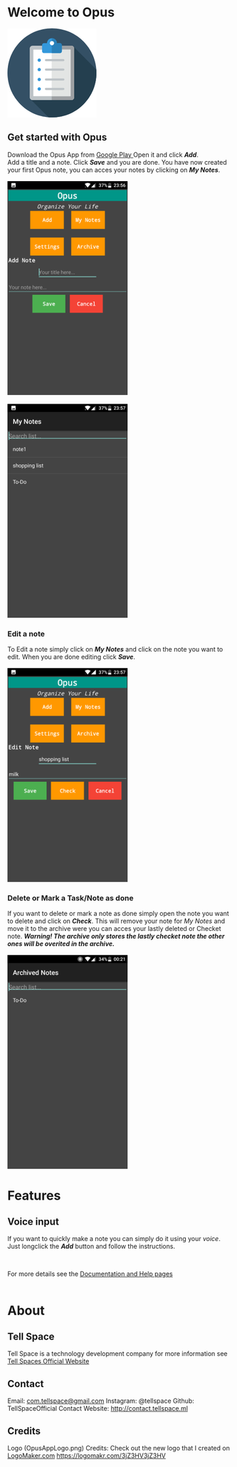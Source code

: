 # Welcome to Opus
<img src="OpusAppLogo.png">
<br>

## Get started with Opus

Download the Opus App from <a href="#"> Google Play </a>
Open it and click ***Add***.<br>
Add a title and a note.
Click ***Save*** and you are done.
You have now created your first Opus note, you can acces your notes by clicking on ***My Notes***.
<br>
<br>
<img src="Screenshot_20170603-235646.png" width="270" height="480">
<br>
<br>
<img src="Screenshot_20170603-235728.png" width="270" height="480">
<br>

### Edit a note

To Edit a note simply click on ***My Notes*** and click on the note you want to edit.
When you are done editing click ***Save***.
<br>
<br>
<img src="Screenshot_20170603-235737.png" width="270" height="480">
<br>

### Delete or Mark a Task/Note as done

If you want to delete or mark a note as done simply open the note you want to delete and click on ***Check***. This will remove your note for _My Notes_ and move it to the archive were you can acces your lastly deleted or Checket note.
***Warning! The archive only stores the lastly checket note the other ones will be overited in the archive.***
<br>
<br>
<img src="Screenshot_20170604-002200.png" width="270" height="480">
<br>

# Features

## Voice input

If you want to quickly make a note you can simply do it using your _voice_. Just longclick the ***Add*** button and follow the instructions.

<br>

For more details see the <a href="#"> Documentation and Help pages </a>
<br>
<br>

# About

## Tell Space

Tell Space is a technology development company for more information see <a href="http://tellspace.ml"> Tell Spaces Official Website </a>

## Contact

Email: com.tellspace@gmail.com
Instagram: @tellspace
Github: TellSpaceOfficial
Contact Website: <a href="http://contact.tellspace.ml"> http://contact.tellspace.ml </a>


## Credits
Logo (OpusAppLogo.png) Credits:
 Check out the new logo that I created on <a href="http://logomakr.com" title="Logo Maker">LogoMaker.com</a> https://logomakr.com/3jZ3HV3jZ3HV
<br>
<br>
<br>
<br>
<br>
